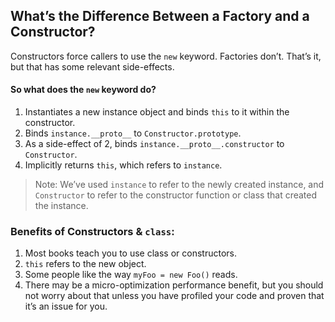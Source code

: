 
## What’s the Difference Between a Factory and a Constructor?

Constructors force callers to use the `new` keyword. Factories don’t.
That’s it, but that has some relevant side-effects.

#### So what does the `new` keyword do?

1. Instantiates a new instance object and binds `this` to it within the constructor.
2. Binds `instance.__proto__` to `Constructor.prototype`.
3. As a side-effect of 2, binds `instance.__proto__.constructor` to `Constructor`.
4. Implicitly returns `this`, which refers to `instance`.

> Note: We’ve used `instance` to refer to the newly created instance, and `Constructor` to refer to the constructor function or class that created the instance.

### Benefits of Constructors & `class`:

1. Most books teach you to use class or constructors.
2. `this` refers to the new object.
3. Some people like the way `myFoo = new Foo()` reads.
4. There may be a micro-optimization performance benefit, but you should not worry about that unless you have profiled your code and proven that it’s an issue for you.

